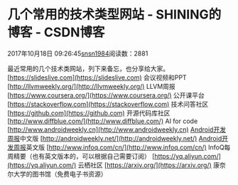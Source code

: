 # 几个常用的技术类型网站 - SHINING的博客 - CSDN博客
2017年10月18日 09:26:45[snsn1984](https://me.csdn.net/snsn1984)阅读数：2881

最近常用的几个技术类网站，列下来备忘，也分享给大家。
[https://slideslive.com](https://slideslive.com)
会议视频和PPT
[http://llvmweekly.org/](http://llvmweekly.org/)
LLVM周报
[https://www.coursera.org/](https://www.coursera.org/)
公开课平台
[https://stackoverflow.com](https://stackoverflow.com)
技术问答社区
[https://github.com](https://github.com)
开源代码库社区
[http://www.diffblue.com/](http://www.diffblue.com/)
AI for code
[http://www.androidweekly.cn](http://www.androidweekly.cn)
[Android开发周报](http://www.androidweekly.cn)中文版
[http://androidweekly.net/](http://androidweekly.net/)
[Android开发周报](http://www.androidweekly.cn)英文版
[http://www.infoq.com/cn/](http://www.infoq.com/cn/)
InfoQ每周精要（也有英文版本的，可以根据自己需要订阅）
[https://yq.aliyun.com/](https://yq.aliyun.com/)
云栖社区
[https://arxiv.org/](https://arxiv.org/)
康奈尔大学的图书馆（免费电子书资源）
